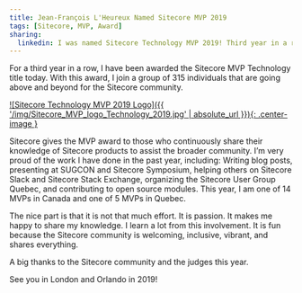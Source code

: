 ```yaml
---
title: Jean-François L'Heureux Named Sitecore MVP 2019
tags: [Sitecore, MVP, Award]
sharing:
  linkedin: I was named Sitecore Technology MVP 2019! Third year in a row. Thanks to the awesome Sitecore community.
---
```


For a third year in a row, I have been awarded the Sitecore MVP Technology title today. With this award, I join a group of 315 individuals that are going above and beyond for the Sitecore community.

[![Sitecore Technology MVP 2019 Logo]({{ '/img/Sitecore_MVP_logo_Technology_2019.jpg' | absolute_url }}){: .center-image }](https://www.sitecore.com/mvp)

<!-- more -->

Sitecore gives the MVP award to those who continuously share their knowledge of Sitecore products to assist the broader community. I’m very proud of the work I have done in the past year, including: Writing blog posts, presenting at SUGCON and Sitecore Symposium, helping others on Sitecore Slack and Sitecore Stack Exchange, organizing the Sitecore User Group Quebec, and contributing to open source modules. This year, I am one of 14 MVPs in Canada and one of 5 MVPs in Quebec.

The nice part is that it is not that much effort. It is passion. It makes me happy to share my knowledge. I learn a lot from this involvement. It is fun because the Sitecore community is welcoming, inclusive, vibrant, and shares everything.

A big thanks to the Sitecore community and the judges this year.

See you in London and Orlando in 2019!